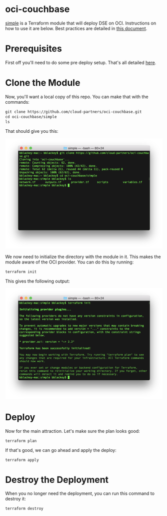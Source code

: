 # oci-couchbase
[simple](simple) is a Terraform module that will deploy DSE on OCI. Instructions on how to use it are below. Best practices are detailed in [this document](bestpractices.md).

# Prerequisites
First off you'll need to do some pre deploy setup.  That's all detailed [here](https://github.com/cloud-partners/oci-prerequisites).

# Clone the Module
Now, you'll want a local copy of this repo.  You can make that with the commands:

    git clone https://github.com/cloud-partners/oci-couchbase.git
    cd oci-couchbase/simple
    ls

That should give you this:

![](./images/1%20-%20git%20clone.png)

We now need to initialize the directory with the module in it.  This makes the module aware of the OCI provider.  You can do this by running:

    terraform init

This gives the following output:

![](./images/2%20-%20terraform%20init.png)

# Deploy
Now for the main attraction.  Let's make sure the plan looks good:

    terraform plan

If that's good, we can go ahead and apply the deploy:

    terraform apply

# Destroy the Deployment
When you no longer need the deployment, you can run this command to destroy it:

    terraform destroy

